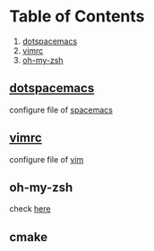 # Table of Contents
1. [dotspacemacs](#dotspacemacs)
2. [vimrc](#vimrc)
3. [oh-my-zsh](#oh-my-zsh)



## [dotspacemacs](./spacemacs)
configure file of [spacemacs](https://github.com/syl20bnr/spacemacs)

## [vimrc](./my_configs.vim)
configure file of [vim](https://github.com/amix/vimrc)

## oh-my-zsh
check [here](https://github.com/ohmyzsh/ohmyzsh)

## cmake

